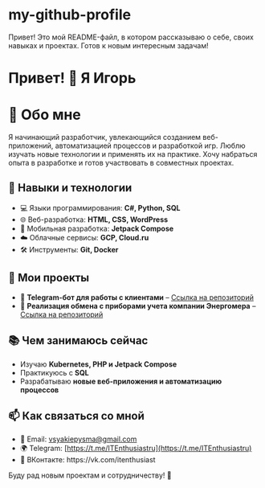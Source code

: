 # my-github-profile
Привет! Это мой README-файл, в котором рассказываю о себе, своих навыках и проектах. Готов к новым интересным задачам!


# Привет! 👋 Я Игорь

# 🚀 Обо мне

Я начинающий разработчик, увлекающийся созданием веб-приложений, автоматизацией процессов и разработкой игр. Люблю изучать новые технологии и применять их на практике. Хочу набраться опыта в разработке и готов участвовать в совместных проектах.

## 🔧 Навыки и технологии

- 💻 Языки программирования: **C#, Python, SQL**
- 🌐 Веб-разработка: **HTML, CSS, WordPress**
- 📱 Мобильная разработка: **Jetpack Compose**
- ☁️ Облачные сервисы: **GCP, Cloud.ru**
- 🛠️ Инструменты: **Git, Docker**

## 📌 Мои проекты

- 🤖 **Telegram-бот для работы с клиентами** – [Ссылка на репозиторий](#)
- 🔄 **Реализация обмена с приборами учета компании Энергомера** – [Ссылка на репозиторий](#)

## 📚 Чем занимаюсь сейчас

- Изучаю **Kubernetes, PHP и Jetpack Compose**
- Практикуюсь с **SQL**
- Разрабатываю **новые веб-приложения и автоматизацию процессов**

## 📫 Как связаться со мной

- 📧 Email: [vsyakiepysma@gmail.com](mailto\:vsyakiepysma@gmail.com)
- 🌍 Telegram: [https://t.me/ITEnthusiastru](https://t.me/ITEnthusiastru)
- 🔗 ВКонтакте: https\://vk.com/itenthusiast

Буду рад новым проектам и сотрудничеству! 🚀


